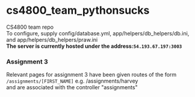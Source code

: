 # cs4800_team_pythonsucks
CS4800 team repo<br>
To configure, supply config/database.yml, app/helpers/db_helpers/db.ini, and app/helpers/db_helpers/praw.ini<br>
<strong>The server is currently hosted under the address:<code>54.193.67.197:3003</code></strong>
<h3>Assignment 3</h3>
<p>
  Relevant pages for assignment 3 have been given routes of the form<br>
  <code>/assignments/[FIRST_NAME]</code>
  e.g. /assignments/harvey<br>
  and are associated with the controller "assignments"
</p>
